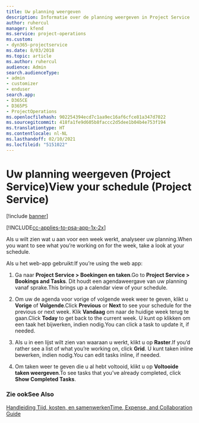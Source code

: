 ```yaml
---
title: Uw planning weergeven
description: Informatie over de planning weergeven in Project Service
author: ruhercul
manager: kfend
ms.service: project-operations
ms.custom:
- dyn365-projectservice
ms.date: 8/03/2018
ms.topic: article
ms.author: ruhercul
audience: Admin
search.audienceType:
- admin
- customizer
- enduser
search.app:
- D365CE
- D365PS
- ProjectOperations
ms.openlocfilehash: 902254394ecd7c1aa9ec16af6cfce81a347d7022
ms.sourcegitcommit: 418fa1fe9d605b8faccc2d5dee1b04b4e753f194
ms.translationtype: HT
ms.contentlocale: nl-NL
ms.lasthandoff: 02/10/2021
ms.locfileid: "5151022"
---
```

# <a name="view-your-schedule-project-service"></a><span data-ttu-id="03593-103">Uw planning weergeven (Project Service)</span><span class="sxs-lookup"><span data-stu-id="03593-103">View your schedule (Project Service)</span></span>

[!include [banner](../includes/psa-now-project-operations.md)]

[!INCLUDE[cc-applies-to-psa-app-1x-2x](../includes/cc-applies-to-psa-app-1x-2x.md)]

<span data-ttu-id="03593-104">Als u wilt zien wat u aan voor een week werkt, analyseer uw planning.</span><span class="sxs-lookup"><span data-stu-id="03593-104">When you want to see what you’re working on for the week, take a look at your schedule.</span></span>  
  
 <span data-ttu-id="03593-105">Als u het web-app gebruikt:</span><span class="sxs-lookup"><span data-stu-id="03593-105">If you’re using the web app:</span></span>  
  
1.  <span data-ttu-id="03593-106">Ga naar **Project Service > Boekingen en taken**.</span><span class="sxs-lookup"><span data-stu-id="03593-106">Go to **Project Service > Bookings and Tasks**.</span></span> <span data-ttu-id="03593-107">Dit houdt een agendaweergave van uw planning vanaf sprake.</span><span class="sxs-lookup"><span data-stu-id="03593-107">This brings up a calendar view of your schedule.</span></span>  
  
2.  <span data-ttu-id="03593-108">Om uw de agenda voor vorige of volgende week weer te geven, klikt u **Vorige** of **Volgende**.</span><span class="sxs-lookup"><span data-stu-id="03593-108">Click **Previous** or **Next** to see your schedule for the previous or next week.</span></span> <span data-ttu-id="03593-109">Klik **Vandaag** om naar de huidige week terug te gaan.</span><span class="sxs-lookup"><span data-stu-id="03593-109">Click **Today** to get back to the current week.</span></span> <span data-ttu-id="03593-110">U kunt op klikken om een taak het bijwerken, indien nodig.</span><span class="sxs-lookup"><span data-stu-id="03593-110">You can click a task to update it, if needed.</span></span>  
  
3.  <span data-ttu-id="03593-111">Als u in een lijst wilt zien van waaraan u werkt, klikt u op **Raster**.</span><span class="sxs-lookup"><span data-stu-id="03593-111">If you’d rather see a list of what you’re working on, click **Grid**.</span></span> <span data-ttu-id="03593-112">U kunt taken inline bewerken, indien nodig.</span><span class="sxs-lookup"><span data-stu-id="03593-112">You can edit tasks inline, if needed.</span></span>  
  
4.  <span data-ttu-id="03593-113">Om taken weer te geven die u al hebt voltooid, klikt u op **Voltooide taken weergeven**.</span><span class="sxs-lookup"><span data-stu-id="03593-113">To see tasks that you’ve already completed, click **Show Completed Tasks**.</span></span>  
  
### <a name="see-also"></a><span data-ttu-id="03593-114">Zie ook</span><span class="sxs-lookup"><span data-stu-id="03593-114">See Also</span></span>  
 [<span data-ttu-id="03593-115">Handleiding Tijd, kosten, en samenwerken</span><span class="sxs-lookup"><span data-stu-id="03593-115">Time, Expense, and Collaboration Guide</span></span>](../psa/time-expense-collaboration-guide.md)
